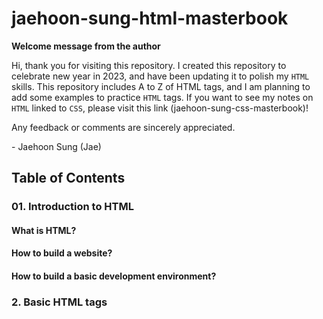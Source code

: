 # jaehoon-sung-html-masterbook

**Welcome message from the author**

Hi, thank you for visiting this repository. I created this repository to celebrate new year in 2023, and have been updating it to polish my `HTML` skills. This repository includes A to Z of HTML tags, and I am planning to add some examples to practice `HTML` tags. If you want to see my notes on `HTML` linked to `CSS`, please visit this link (jaehoon-sung-css-masterbook)!

Any feedback or comments are sincerely appreciated.

\- Jaehoon Sung (Jae)

## Table of Contents

### 01. Introduction to HTML

#### What is HTML?

#### How to build a website?

#### How to build a basic development environment?

### 2. Basic HTML tags
